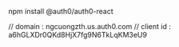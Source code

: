 npm install @auth0/auth0-react

// domain : ngcuongzth.us.auth0.com
// client id : a6hGLXDr0QKd8HjX7fg9N6TkLqKM3eU9

